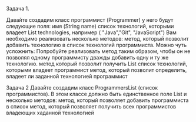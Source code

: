 
Задача 1.

Давайте создадим класс программист (Programmer) у него будут следующие поля:
имя (String name)
список технологий, которыми владеет List <String> technologies,  например ( "Java","Git", "JavaScript")
Вам необходимо реализовать несколько методов:
метод, который позволит добавить технологию в список технологий программиста. Можно чуть усложнить: Попробуйте реализовать метод таким образом, чтобы он не позволял одному программисту дважды добавить одну и ту же технологию.
метод который позволит получить List<String> список технологий, которыми владеет программист
метод, который позволит определить, владеет ли заданной технологией программист 

Задача 2
Давайте создадим класс ProgrammersList (список программистов). В этом классе должно быть единственное поле List<Programmer> и несколько методов:
метод, который позволяет добавить программиста в список
метод, который позволяет получить всех программистов владеющих хаданной технологией
